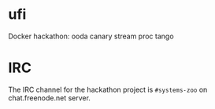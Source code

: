 # ufi
Docker hackathon: ooda canary stream proc tango

# IRC 

The IRC channel for the hackathon project is `#systems-zoo` on chat.freenode.net server.

